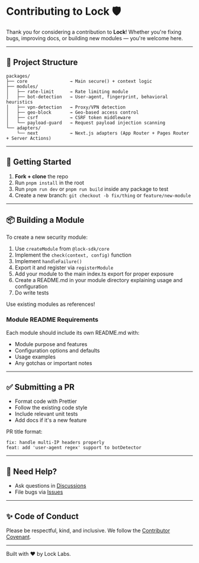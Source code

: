 # Contributing to Lock 🛡️

Thank you for considering a contribution to **Lock**! Whether you're fixing bugs, improving docs, or building new modules — you're welcome here.

---

## 🧭 Project Structure

```
packages/
├── core                → Main secure() + context logic
├── modules/
│   ├── rate-limit      → Rate limiting module
│   ├── bot-detection   → User-agent, fingerprint, behavioral heuristics
│   ├── vpn-detection   → Proxy/VPN detection
│   ├── geo-block       → Geo-based access control
│   ├── csrf            → CSRF token middleware
│   └── payload-guard   → Request payload injection scanning
└── adapters/
    └── next            → Next.js adapters (App Router + Pages Router + Server Actions)
```

---

## 🚀 Getting Started

1. **Fork + clone** the repo
2. Run `pnpm install` in the root
3. Run `pnpm run dev` or `pnpm run build` inside any package to test
4. Create a new branch: `git checkout -b fix/thing` or `feature/new-module`

---

## 📦 Building a Module

To create a new security module:

1. Use `createModule` from `@lock-sdk/core`
2. Implement the `check(context, config)` function
3. Implement `handleFailure()`
4. Export it and register via `registerModule`
5. Add your module to the main index.ts export for proper exposure
6. Create a README.md in your module directory explaining usage and configuration
7. Do write tests

Use existing modules as references!

### Module README Requirements

Each module should include its own README.md with:

- Module purpose and features
- Configuration options and defaults
- Usage examples
- Any gotchas or important notes

---

## ✅ Submitting a PR

- Format code with Prettier
- Follow the existing code style
- Include relevant unit tests
- Add docs if it's a new feature

PR title format:

```
fix: handle multi-IP headers properly
feat: add 'user-agent regex' support to botDetector
```

---

## 📣 Need Help?

- Ask questions in [Discussions](https://github.com/lock-dev/lock/discussions)
- File bugs via [Issues](https://github.com/lock-dev/lock/issues)

---

## ✨ Code of Conduct

Please be respectful, kind, and inclusive. We follow the [Contributor Covenant](https://www.contributor-covenant.org/).

---

Built with ❤️ by Lock Labs.
